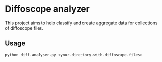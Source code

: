 # Diffoscope analyzer

This project aims to help classify and create aggregate data for collections of diffoscope files.

## Usage

```bash
python diff-analyser.py <your-directory-with-diffoscope-files>
```

